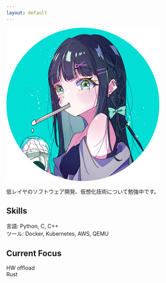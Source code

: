 ```yaml
---
layout: default
---
```


![](assets/img/profile.png)

低レイヤのソフトウェア開発、仮想化技術について勉強中です。

## Skills

言語: Python, C, C++  
ツール: Docker, Kubernetes, AWS, QEMU

## Current Focus

HW offload  
Rust
